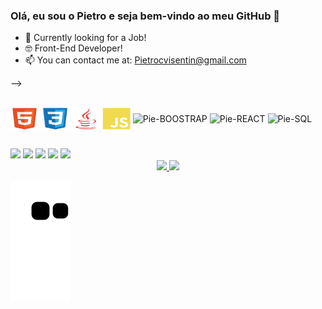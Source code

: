 ### Olá, eu sou o Pietro e seja bem-vindo ao meu GitHub 🎈

- 🔭 Currently looking for a Job!
- 🤓 Front-End Developer!
- 📫 You can contact me at: Pietrocvisentin@gmail.com

-->


<div style="display: inline_block"><br>
  <img align="center" alt="Pie-HTML" height="35" width="45" src="https://raw.githubusercontent.com/devicons/devicon/master/icons/html5/html5-original.svg">
  <img align="center" alt="Pie-CSS" height="35" width="45" src="https://raw.githubusercontent.com/devicons/devicon/master/icons/css3/css3-original.svg">
  <img align="center" alt="Pie-CSS" height="35" width="45" src="https://raw.githubusercontent.com/devicons/devicon/master/icons/java/java-plain.svg">
  <img align="center" alt="Pie-JS" height="35" width="45" src="https://raw.githubusercontent.com/devicons/devicon/master/icons/javascript/javascript-plain.svg">
  <img align="center" alt="Pie-BOOSTRAP" height="35" width="45" src="https://cdn.jsdelivr.net/gh/devicons/devicon/icons/bootstrap/bootstrap-original.svg">
  <img align="center" alt="Pie-REACT" height="35" width="45" src="https://cdn.jsdelivr.net/gh/devicons/devicon/icons/react/react-original.svg">           
  <img align="center" alt="Pie-SQL" height="35" width="45" src="https://cdn.jsdelivr.net/gh/devicons/devicon/icons/mysql/mysql-original.svg"> 
</div>
  
  ##
 
<div> 
  <a href="https://www.youtube.com/channel/UCfZA25hWttrPWJV5kSwJXfA" target="_blank"><img src="https://img.shields.io/badge/YouTube-FF0000?style=for-the-badge&logo=youtube&logoColor=white" target="_blank"></a>
  <a href="https://www.instagram.com/pietrocvisentin/" target="_blank"><img src="https://img.shields.io/badge/-Instagram-%23E4405F?style=for-the-badge&logo=instagram&logoColor=white" target="_blank"></a>
 	<a href="https://www.twitch.tv/pietrovisentin" target="_blank"><img src="https://img.shields.io/badge/Twitch-9146FF?style=for-the-badge&logo=twitch&logoColor=white" target="_blank"></a>
  <a href = "mailto:pietrocvisentin@gmail.com"><img src="https://img.shields.io/badge/-Gmail-%23333?style=for-the-badge&logo=gmail&logoColor=white" target="_blank"></a>
  <a href="https://www.linkedin.com/in/pietro-calegari-visentin-769a97211/" target="_blank"><img src="https://img.shields.io/badge/-LinkedIn-%230077B5?style=for-the-badge&logo=linkedin&logoColor=white" target="_blank"></a> 
  
  <div align="center">
  <a href="https://github.com/Pietrocv">
  <img height="150em" src="https://github-readme-stats.vercel.app/api?username=Pietrocv&show_icons=true&theme=dark&include_all_commits=true&count_private=true"/>
  <img height="150em" src="https://github-readme-stats.vercel.app/api/top-langs/?username=Pietrocv&layout=compact&langs_count=7&theme=dark"/>
</div>
  
  
  ![Snake animation](https://github.com/Pietrocv/Pietrocv/blob/output/github-contribution-grid-snake.svg)
</div>

